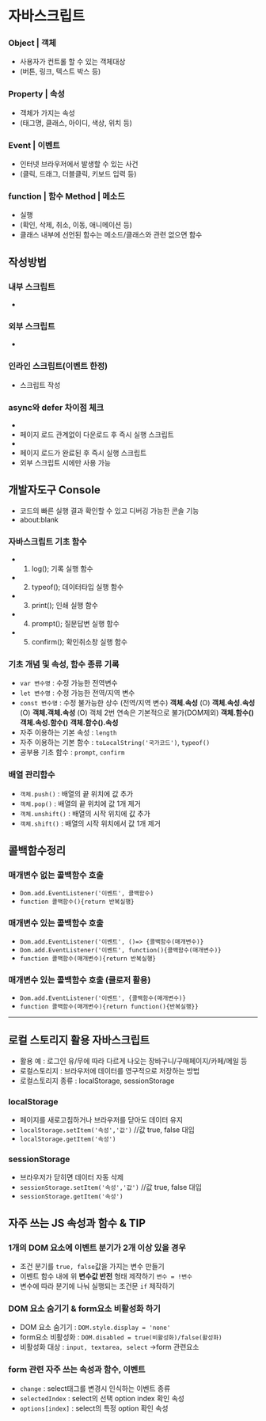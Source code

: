 # 자바스크립트
### Object | 객체
* 사용자가 컨트롤 할 수 있는 객체대상
* (버튼, 링크, 텍스트 박스 등)
### Property | 속성
* 객체가 가지는 속성
* (태그명, 클래스, 아이디, 색상, 위치 등)<!-- 객체.속성 으로 씀 ex. button.id -->
### Event | 이벤트
* 인터넷 브라우저에서 발생할 수 있는 사건
* (클릭, 드래그, 더블클릭, 키보드 입력 등)
### function | 함수  Method | 메소드
* 실행
* (확인, 삭제, 취소, 이동, 애니메이션 등)
* 클래스 내부에 선언된 함수는 메소드/클래스와 관련 없으면 함수
## 작성방법
### 내부 스크립트
* <script>스크립트 작성</script>
### 외부 스크립트
* <script src="경로"> <!-- 사이에 작성 금지 --> </script>
### 인라인 스크립트(이벤트 한정)
* <tag event="이벤트함수">스크립트 작성</tag>

### async와 defer 차이점 체크
* <script src="" sync></script>
* 페이지 로드 관계없이 다운로드 후 즉시 실행 스크립트
* <script src="" defer></script>
* 페이지 로드가 완료된 후 즉시 실행 스크립트
* 외부 스크립트 시에만 사용 가능

## 개발자도구 Console
* 코드의 빠른 실행 결과 확인할 수 있고 디버깅 가능한 콘솔 기능
* about:blank

### 자바스크립트 기초 함수
* 1. log(); 기록 실행 함수
* 2. typeof(); 데이터타입 실행 함수
* 3. print(); 인쇄 실행 함수
* 4. prompt(); 질문답변 실행 함수
* 5. confirm(); 확인취소창 실행 함수

### 기초 개념 및 속성, 함수 종류 기록
* `var 변수명` : 수정 가능한 전역변수
* `let 변수명` : 수정 가능한 전역/지역 변수
* `const 변수명` : 수정 불가능한 상수 (전역/지역 변수)
**객체.속성** (O)
**객체.속성.속성** (O)
**객체.객체.속성** (O) 객체 2번 연속은 기본적으로 불가(DOM제외)
**객체.함수()** 
**객체.속성.함수()** 
**객체.함수().속성** 
* 자주 이용하는 기본 속성 : `length` <!-- 수세기 -->
* 자주 이용하는 기본 함수 : `toLocalString('국가코드')`, `typeof()`
* 공부용 기초 함수 : `prompt`, `confirm`
### **배열** 관리함수
* `객체.push()` : 배열의 끝 위치에 값 추가
* `객체.pop()` : 배열의 끝 위치에 값 1개 제거
* `객체.unshift()` : 배열의 시작 위치에 값 추가
* `객체.shift()` : 배열의 시작 위치에서 값 1개 제거

## 콜백함수정리
### 매개변수 없는 콜백함수 호출
* `Dom.add.EventListener('이벤트', 콜백함수)`
* `function 콜백함수(){return 반복실행}`

### 매개변수 있는 콜백함수 호출
* `Dom.add.EventListener('이벤트', ()=> {콜백함수(매개변수)}`
* `Dom.add.EventListener('이벤트', function(){콜백함수(매개변수)}`
* `function 콜백함수(매개변수){return 반복실행}`

### 매개변수 있는 콜백함수 호출 (클로저 활용)
* `Dom.add.EventListener('이벤트', {콜백함수(매개변수)}`
* `function 콜백함수(매개변수){return function(){반복실행}}`
 -----
## 로컬 스토리지 활용 자바스크립트
* 활용 예 : 로그인 유/무에 따라 다르게 나오는 장바구니/구매페이지/카페/메일 등
* 로컬스토리지 : 브라우저에 데이터를 영구적으로 저장하는 방법
* 로컬스토리지 종류 : localStorage, sessionStorage
### localStorage
* 페이지를 새로고침하거나 브라우저를 닫아도 데이터 유지
* `localStorage.setItem('속성','값')` //값 true, false 대입
* `localStorage.getItem('속성')`
### sessionStorage
* 브라우저가 닫히면 데이터 자동 삭제
* `sessionStorage.setItem('속성','값')` //값 true, false 대입
* `sessionStorage.getItem('속성')`
## 자주 쓰는 JS 속성과 함수 & TIP
### 1개의 DOM 요소에 이벤트 분기가 2개 이상 있을 경우
* 조건 분기를 `true, false`값을 가지는 변수 만들기
* 이벤트 함수 내에 위 **변수값 반전** 형태 제작하기 `변수 = !변수`
* 변수에 따라 분기에 나눠 실행되는 조건문 `if` 제작하기
### DOM 요소 숨기기 & form요소 비활성화 하기
* DOM 요소 숨기기 : `DOM.style.display = 'none'`
* form요소 비활성화 : `DOM.disabled = true(비활성화)/false(활성화)`
* 비활성화 대상 : `input, textarea, select` ->form 관련요소
### form 관련 자주 쓰는 속성과 함수, 이벤트
* `change` : select태그를 변경시 인식하는 이벤트 종류
* `selectedIndex` : select의 선택 option index 확인 속성
* `options[index]` : select의 특정 option 확인 속성